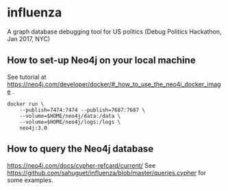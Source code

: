 # influenza
A graph database debugging tool for US politics (Debug Politics Hackathon, Jan 2017, NYC)

## How to set-up Neo4j on your local machine
See tutorial at https://neo4j.com/developer/docker/#_how_to_use_the_neo4j_docker_image .

```
docker run \
    --publish=7474:7474 --publish=7687:7687 \
    --volume=$HOME/neo4j/data:/data \
    --volume=$HOME/neo4j/logs:/logs \
    neo4j:3.0
```
## How to query the Neo4j database
https://neo4j.com/docs/cypher-refcard/current/
See https://github.com/sahuguet/influenza/blob/master/queries.cypher for some examples.
